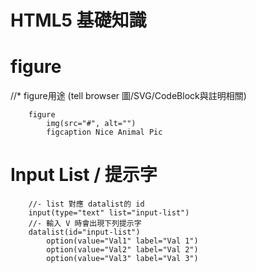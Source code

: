 # HTML5 基礎知識

# figure
//* figure用途 (tell browser 圖/SVG/CodeBlock與註明相關)
```pug
    figure
        img(src="#", alt="")
        figcaption Nice Animal Pic
```

# Input List / 提示字
```pug
    //- list 對應 datalist的 id
    input(type="text" list="input-list")
    //- 輸入 V 時會出現下列提示字
    datalist(id="input-list")
        option(value="Val1" label="Val 1")
        option(value="Val2" label="Val 2")
        option(value="Val3" label="Val 3")
```